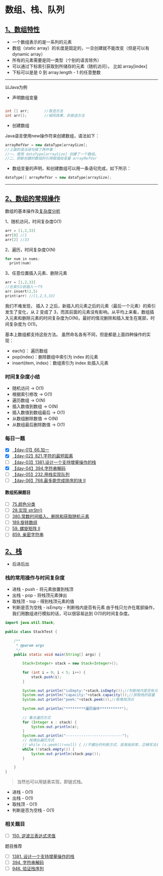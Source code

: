 # 数组、栈、队列
## [1、数组特性](https://github.com/leetcode-pp/91alg-2/blob/master/lecture/basic-01.md)
- 一个数组表示的是一系列的元素
- 数组（static array）的长度是固定的，一旦创建就不能改变（但是可以有 dynamic array）
- 所有的元素需要是同一类型（个别的语言除外）
- 可以通过下标索引获取到所储存的元素（随机访问）。 比如 array[index]
- 下标可以是是 0 到 array.length - 1 的任意整数


****
以Java为例

- 声明数组变量

```java

int [] arr;       //首选方法
int arr[];        //相同效果，非首选方法
```

- 创建数组

Java语言使用new操作符来创建数组，语法如下：
```java
arrayRefVar = new dataType[arraySize];
//上面的语法语句做了两件事：
//一、使用 dataType[arraySize] 创建了一个数组。
//二、把新创建的数组的引用赋值给变量 arrayRefVar
```

- 数组变量的声明，和创建数组可以用一条语句完成，如下所示：
```java
dataType[] arrayRefVar = new dataType[arraySize];
```
*****


## [2、数组的常规操作]()
数组的基本操作及[复杂度分析](https://blog.csdn.net/qq_35478489/article/details/98482371)

1、随机访问，时间复杂度O(1)
```c
arr = [1,2,33]
arr[0] //1
arr[2] //33
```
2、遍历，时间复杂度O(N)
```c
for num in nums:
  print(num)
```
3、任意位置插入元素、删除元素
```c
arr = [1,2,33]
//在索引2前插入一个5
arr.insert(2,5)
print(arr) //[1,2,5,33]
```
我们不难发现， 插入 2 之后，新插入的元素之后的元素（最后一个元素）的索引发生了变化，从 2 变成了 3，而其前面的元素没有影响。从平均上来看，数组插入元素和删除元素的时间复杂度为O(N)。最好的情况删除和插入发生在尾部，时间复杂度为 O(1)。

基本上数组都支持这些方法。 虽然命名各有不同，但是都是上面四种操作的实现：
- each()： 遍历数组
- pop(index)：删除数组中索引为 index 的元素
- insert(item, index)：数组索引为 index 处插入元素

 ### 时间复杂度小结 
- 随机访问 -> O(1)
- 根据索引修改 -> O(1)
- 遍历数组 -> O(N)
- 插入数值到数组 -> O(N)
- 插入数值到数组最后 -> O(1)
- 从数组删除数值 -> O(N)
- 从数组最后删除数值 -> O(1)


### 每日一题

- [x]  [【day-01】66.加一](https://github.com/zoeaaa/Algorithm-/blob/main/Array/Plus%20One.md)
- [x]  [【day-02】821.字符的最短距离](https://github.com/zoeaaa/Algorithm-/blob/main/Array/Shortest%20Distance%20to%20a%20Character.md)
- [ ]  [【day-03】1381.设计一个支持增量操作的栈](https://leetcode-cn.com/problems/design-a-stack-with-increment-operation/)
- [x]  [【day-04】394.字符串解码](https://github.com/zoeaaa/Algorithm-/blob/main/Array/394%E3%80%81Decode%20String.md)
- [ ]  [【day-05】232.用栈实现队列](https://leetcode-cn.com/problems/implement-queue-using-stacks/)
- [ ]  [【day-06】768.最多能完成排序的块 II](https://leetcode-cn.com/problems/max-chunks-to-make-sorted-ii/)

#### 数组拓展题目

- [ ]  [75.颜色分类](https://leetcode-cn.com/problems/sort-colors/)
- [ ]  [28.实现 strStr()](https://leetcode-cn.com/problems/implement-strstr/)
- [ ]  [380.常数时间插入、删除和获取随机元素](https://leetcode-cn.com/problems/insert-delete-getrandom-o1/)
- [ ]  [189.旋转数组](https://leetcode-cn.com/problems/rotate-array/)
- [ ]  [59. 螺旋矩阵 II](https://leetcode-cn.com/problems/spiral-matrix-ii/)
- [ ]  [859. 亲密字符串](https://leetcode-cn.com/problems/buddy-strings/)

## [2、栈]()
- 后进后出

### 栈的常用操作与时间复杂度
- 进栈 - push - 将元素放置到栈顶
- 出栈 - pop - 将栈顶元素弹出
- 取栈顶 - top - 得到栈顶元素的值
- 判断是否为空栈 - isEmpty - 判断栈内是否有元素
由于栈只允许在尾部操作，我们用数组进行模拟的话，可以很容易达到 O(1)的时间复杂度。
```java
import java.util.Stack;
 
public class StackTest {
 
	/**
	 * @param args
	 */
	public static void main(String[] args) {
 
		Stack<Integer> stack = new Stack<Integer>();
 
		for (int i = 0; i < 5; i++) {
			stack.push(i);
		}
		
		System.out.println("isEmpty:"+stack.isEmpty());//判断栈内是否有元素
		System.out.println("capacity:"+stack.capacity());//获取栈的容量
		System.out.println("peek:"+stack.peek());//取堆栈顶点
 
		System.out.println("*********遍历操作**********");
		
		// 集合遍历方式
		for (Integer x : stack) {
			System.out.println(x);
		}
		System.out.println("--------------------------");
		// 栈弹出遍历方式
		// while (s.peek()!=null) { //不健壮的判断方式，容易抛异常，正确写法是下面的
		while (!stack.empty()) {
			System.out.println(stack.pop());
		}
		
	}
}
```

> 当然也可以用链表实现，即链式栈。

- 进栈 - O(1)
- 出栈 - O(1)
- 取栈顶 - O(1)
- 判断是否为空栈 - O(1)

### 相关题目
- [ ] [150. 逆波兰表达式求值]()

题目推荐
- [ ] [1381. 设计一个支持增量操作的栈]()
- [ ] [394. 字符串解码]()
- [ ] [946. 验证栈序列]()
